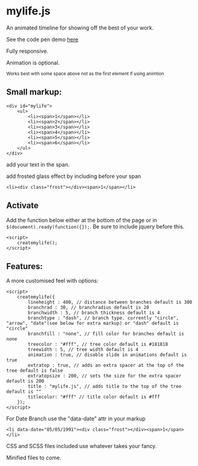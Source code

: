 # mylife.js

An animated timeline for showing off the best of your work.

See the code pen demo <a target="_blank" href="http://codepen.io/overlyenginnered/full/doNNOw/">here</a> <br>

Fully responsive.

Animation is optional.

<small>Works best with some space above not as the first element if using animtion</small>

## Small markup:

```
<div id="mylife">
	<ul>
		<li><span>1</span></li>
		<li><span>2</span></li>
		<li><span>3</span></li>
		<li><span>4</span></li>
		<li><span>5</span></li>
		<li><span>6</span></li>
	</ul>
</div>
```
add your text in the span.

add frosted glass effect by including before your span
<br>
```
<li><div class="frost"></div><span>1</span></li>
```
## Activate
Add the function below either at the bottom of the page or in `$(document).ready(function({});`. Be sure to include jquery before this.
```
<script>
	createmylife();
</script>
```
## Features:
A more customised feel with options:
```
<script>
	createmylife({
		lineheight : 400, // distance between branches default is 300
		branchrad : 30, // branchradius default is 20
		branchwidth : 5, // branch thickness default is 4
		branchtype : "dash", // branch type. currently "circle", "arrow", "date"(see below for extra markup) or "dash" default is "circle"
		branchfill : "none", // fill color for branches default is none
		treecolor : "#fff", // tree color default is #181818
		treewidth : 5, // tree width default is 4
		animation : true, // disable slide in animations default is true
		extratop : true, // adds an extra spacer at the top of the tree default is false
		extratopsize : 200, // sets the size for the extra spacer default is 200
		title : "mylife.js", // adds title to the top of the tree default is ""
		titlecolor: "#fff" // title color default is #fff
	});
</script>
```

For Date Branch use the "data-date" attr in your markup
```
<li data-date="05/05/1991"><div class="frost"></div><span>1</span></li>
```
CSS and SCSS files included use whatever takes your fancy.

Minified files to come.
